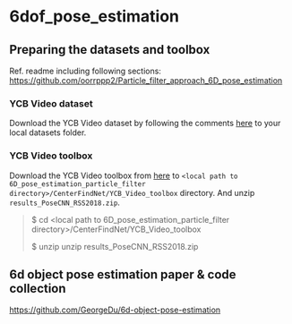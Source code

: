 # 6dof_pose_estimation


## Preparing the datasets and toolbox
Ref. readme including following sections: https://github.com/oorrppp2/Particle_filter_approach_6D_pose_estimation
### YCB Video dataset
Download the YCB Video dataset by following the comments [here](https://github.com/yuxng/PoseCNN/issues/81) to your local datasets folder.
### YCB Video toolbox
Download the YCB Video toolbox from [here](https://github.com/yuxng/YCB_Video_toolbox) to 
`<local path to 6D_pose_estimation_particle_filter directory>/CenterFindNet/YCB_Video_toolbox` directory. And unzip 
`results_PoseCNN_RSS2018.zip`.
> $ cd <local path to 6D_pose_estimation_particle_filter directory>/CenterFindNet/YCB_Video_toolbox
> 
> $ unzip unzip results_PoseCNN_RSS2018.zip

## 6d object pose estimation paper & code collection
https://github.com/GeorgeDu/6d-object-pose-estimation